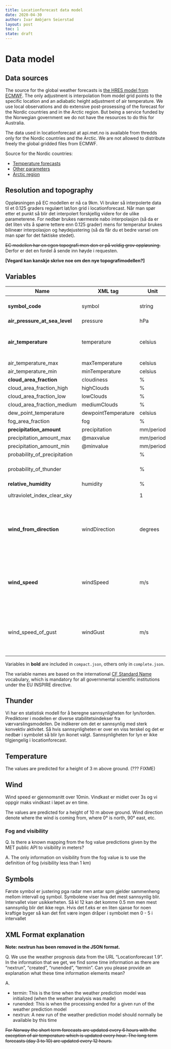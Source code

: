 ```yaml
---
title: Locationforecast data model
date: 2020-04-30
author: Ivar Ambjørn Seierstad
layout: post
toc: 1
state: draft
---
```


# Data model

## Data sources

The source for the global weather forecasts is [the HRES model from
ECMWF](https://www.ecmwf.int/en/forecasts/datasets/set-i).
The only adjustment is interpolation from model grid points to the specific
location and an adiabatic height adjustment of air temperature. We use local
observations and do extensive post-prosessing of the forecast for the Nordic
countries and in the Arctic region. But being a service funded by the
Norwegian government we do not have the resources to do this for Australia.

The data used in locationforecast at api.met.no is available from thredds
only for the Nordic countries and the Arctic. We are not allowed to
distribute freely the global gridded files from ECMWF.

Source for the Nordic countries:

- [Temperature forecasts](http://thredds.met.no/thredds/dodsC/metpplatest/met_forecast_1_0km_nordic_latest.nc)
- [Other parameters](http://thredds.met.no/thredds/dodsC/meps25files/meps_det_pp_2_5km_latest.nc)
- [Arctic region](http://thredds.met.no/thredds/dodsC/aromearcticlatest/arome_arctic_pp_2_5km_latest.nc)

## Resolution and topography

Oppløsningen på EC modellen er nå ca 9km. Vi bruker så interpolerte data til
et 0.125 graders regulært lat/lon grid i locationforecast. Når man spør
etter et punkt så blir det interpolert forskjellig videre for de ulike
parameterene. For nedbør brukes nærmeste nabo interpolasjon (så da er det
liten vits å spørre tettere enn 0.125 grader) mens for temperatur brukes
bilineær interpolasjon og høydejustering (så da får du et bedre varsel om
man spør for det faktiske stedet).

~~EC modellen har en egen topografi men den er på veldig grov oppløsning.~~
Derfor er det en fordel å sende inn høyde i requesten.

**[Vegard kan kanskje skrive noe om den nye topografimodellen?]**

## Variables

|Name|XML tag|Unit|Description|
|-----|----|------|-----|
|**symbol_code**|symbol|string|see WeatherIcon service|
|**air_pressure_at_sea_level**|pressure|hPa| ??? |
|**air_temperature**|temperature|celsius| predicted for a height of 3 m above ground |
|air_temperature_max|maxTemperature|celsius| ??? |
|air_temperature_min|minTemperature|celsius| ??? |
|**cloud_area_fraction**|cloudiness|%| ??? |
|cloud_area_fraction_high|highClouds|%| ??? |
|cloud_area_fraction_low|lowClouds|%| ??? |
|cloud_area_fraction_medium|mediumClouds|%| ??? |
|dew_point_temperature|dewpointTemperature|celsius| ??? |
|fog_area_fraction|fog|%| ??? |
|**precipitation_amount**|precipitation|mm/period| ??? |
|precipitation_amount_max|@maxvalue|mm/period| ??? |
|precipitation_amount_min|@minvalue|mm/period| ??? |
|probability_of_precipitation||%| ??? |
|probability_of_thunder||%| see *"Thunder"* below |
|**relative_humidity**|humidity|%| ??? |
|ultraviolet_index_clear_sky||1| **[hva betyr "1"???]** |
|**wind_from_direction**|windDirection|degrees| denote where the wind is coming from, where 0° is north, 90° east, etc. |
|**wind_speed**|windSpeed|m/s| average over 10 mins. predicted for a height of 10 m above ground. |
|wind_speed_of_gust|windGust|m/s| Vindkast er midlet over 3s og vi oppgir maks vindkast i løpet av en time |

Variables in **bold** are included in `compact.json`, others only in `complete.json`.

The variable names are based on the international [CF Standard Name](https://cfconventions.org/Data/cf-standard-names/29/build/cf-standard-name-table.html) vocabulary, which is mandatory for all governmental scientific institutions under the EU INSPIRE directive.

## Thunder

Vi har en statistisk modell for å beregne sannsynligheten for
lyn/torden. Prediktorer i modellen er diverse stabilitetsindekser fra
værvarslingsmodellen. De indikerer om det er sannsynlig med sterk
konvektiv aktivitet. Så hvis sannsynligheten er over en viss terskel og
det er nedbør i symbolet så blir lyn ikonet valgt. Sannsynligheten for
lyn er ikke tilgjengelig i locationforecast.

## Temperature

The values are predicted for a height of 3 m above ground. (??? FIXME)

## Wind

Wind speed er gjennomsnitt over 10min. Vindkast er midlet over 3s og vi
oppgir maks vindkast i løpet av en time.

The values are predicted for a height of 10 m above ground.
Wind direction denote where the wind is coming from, where 0° is north, 90° east, etc.

### Fog and visibility

Q. Is there a known mapping from the fog value predictions given by the MET public API to  visibility in meters?

A. The only information on visibility from the fog value is to use the definition of fog (visibility less than 1 km)

## Symbols

Første symbol er justering pga radar men antar spm gjelder sammenheng  mellom intervall og symbol. Symbolene viser hva det mest sannsynlig  blir. Intervallet viser usikkerheten. Så kl 12 kan det komme 0.5 mm men  mest sannsynlig blir det ikke regn. Hvis det f.eks er en liten sjanse  for noen kraftige byger så kan det fint være ingen dråper i symbolet men 0 - 5 i intervallet

## XML Format explanation

**Note: nextrun has been removed in the JSON format.**

Q.  We use the weather prognosis data from the URL “Locationforecast 1.9”.
In the information that we get, we find some time information as there are
“nextrun”, “created”, “runended”, “termin”. Can you please provide an
explanation what these time information elements mean?

A.

- termin: This is the time when the weather prediction model was initialized
    (when the weather analysis was made)
- runended: This is when the processing ended for a given run of the weather
    prediction model
- nextrun: A new run of the weather prediction model should normally be
    available by this time

~~For Norway the short term forecasts are updated every 6 hours with the~~
~~exception of air temperature which is updated every hour. The long term~~
~~forecasts (day 3 to 10)  are updated every 12 hours.~~